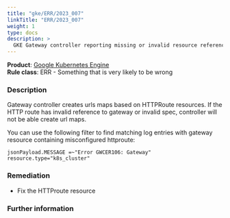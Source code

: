 ```yaml
---
title: "gke/ERR/2023_007"
linkTitle: "ERR/2023_007"
weight: 1
type: docs
description: >
  GKE Gateway controller reporting missing or invalid resource references in Gateway resource
---
```


**Product**: [Google Kubernetes Engine](https://cloud.google.com/kubernetes-engine)\
**Rule class**: ERR - Something that is very likely to be wrong

### Description

Gateway controller creates urls maps based on HTTPRoute resources.
If the HTTP route has invalid reference to gateway or invalid spec,
controller will not be able create url maps.

You can use the following filter to find matching log entries with gateway resource
containing misconfigured httproute:

```
jsonPayload.MESSAGE =~"Error GWCER106: Gateway"
resource.type="k8s_cluster"
```

### Remediation

- Fix the HTTProute resource

### Further information
